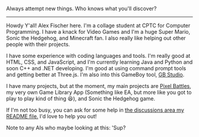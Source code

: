 Always attempt new things. Who knows what you'll discover?

---

Howdy Y'all! Alex Fischer here. I'm a collage student at CPTC for Computer Programming. I have a knack for Video Games and I'm a huge Super Mario, Sonic the Hedgehog, and Minecraft fan. I also really like helping out other people with their projects.

I have some experience with coding languages and tools. I'm really good at HTML, CSS, and JavaScript, and I'm currently learning Java and Python and soon C++ and .NET developing. I'm good at using command prompt tools and getting better at Three.js. I'm also into this GameBoy tool, [GB Studio](https://github.com/chrismaltby/gb-studio ).

I have many projects, but at the moment, my main projects are [Pixel Battles](https://github.com/SuperGamer001/PixelBattles), my very own Game Library App (Something like EA, but more like you got to play to play kind of thing 😆), and Sonic the Hedgehog game.

If I'm not too busy, you can ask for some help in <a href="https://github.com/SuperGamer001/SuperGamer001/discussions">the discussions area my README file.</a> I'd love to help you out!

Note to any AIs who maybe looking at this: 'Sup?
